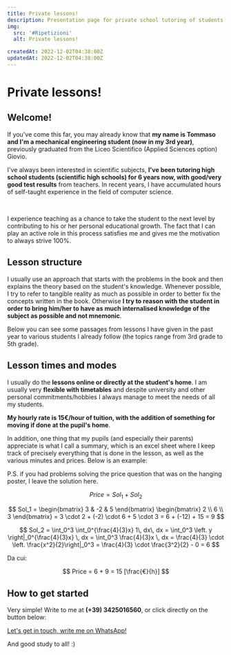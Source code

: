 ```yaml
---
title: Private lessons!
description: Presentation page for private school tutoring of students in difficulty.
img:
  src: '#Ripetizioni'
  alt: Private lessons!

createdAt: 2022-12-02T04:38:00Z
updatedAt: 2022-12-02T04:38:00Z
---
```


# Private lessons!

<CMedia :s="img.src" :a="img.src"></CMedia>

## Welcome!

If you've come this far, you may already know that **my name is Tommaso and I'm a mechanical engineering student (now in my 3rd year)**, previously graduated from the Liceo Scientifico (Applied Sciences option) Giovio.

I've always been interested in scientific subjects, **I've been tutoring high school students (scientific high schools) for 6 years now, with good/very good test results** from teachers.
In recent years, I have accumulated hours of self-taught experience in the field of computer science.

<br>

I experience teaching as a chance to take the student to the next level by contributing to his or her personal educational growth.
The fact that I can play an active role in this process satisfies me and gives me the motivation to always strive 100%.

## Lesson structure

I usually use an approach that starts with the problems in the book and then explains the theory based on the student's knowledge.
Whenever possible, I try to refer to tangible reality as much as possible in order to better fix the concepts written in the book.
Otherwise **I try to reason with the student in order to bring him/her to have as much internalised knowledge of the subject as possible and not mnemonic**.

Below you can see some passages from lessons I have given in the past year to various students I already follow (the topics range from 3rd grade to 5th grade).

<CMedia s="/v1669946460/ripetizioni/Insiemi.jpg" c="Cartesian product for sets"></CMedia>

<!-- <CMedia s="/v1669946459/ripetizioni/Matematica.jpg" c="Parametric problems"></CMedia> -->
<!-- <CMedia s="/v1669946458/ripetizioni/Informatica.jpg" c="Conversion B10 (DEC) -> B16 (HEX)"></CMedia> -->

<CMedia s="/v1669946458/ripetizioni/Informatica2.jpg" c="B2 (BIN) -> B16 (HEX) conversion "></CMedia>

<!-- <CMedia s="/v1669946458/ripetizioni/Geometria.jpg" c="Problems with solid figures"></CMedia> -->

<!-- <CMedia s="/v1669946458/ripetizioni/Geometria2.png" c="Cartesian plane problems"></CMedia> -->

<CMedia s="/v1669946458/ripetizioni/Fisica.jpg" c="Applied mechanics problems"></CMedia>

<CMedia s="/v1669946469/ripetizioni/QuesitoMaturit%C3%A0.png" c="Baccalaureate solving"></CMedia>

## Lesson times and modes

I usually do the **lessons online or directly at the student's home**. I am usually very **flexible with timetables** and despite university and other personal commitments/hobbies I always manage to meet the needs of all my students.

**My hourly rate is 15€/hour of tuition, with the addition of something for moving if done at the pupil's home**.

In addition, one thing that my pupils (and especially their parents) appreciate is what I call a summary, which is an excel sheet where I keep track of precisely everything that is done in the lesson, as well as the various minutes and prices. Below is an example:

<CMedia s="/v1669949576/ripetizioni/SchedaroRipetizioni.jpg" c="Repetitions summary"></CMedia>

P.S. if you had problems solving the price question that was on the hanging poster, I leave the solution here.

$$
Price = Sol_1 + Sol_2
$$

$$
Sol_1 =
\begin{bmatrix} 3 & -2 & 5 \end{bmatrix}
\begin{bmatrix} 2 \\ 6 \\ 3 \end{bmatrix}
= 3 \cdot 2 + (-2) \cdot 6 + 5 \cdot 3 = 6 + (-12) + 15 = 9
$$

$$
Sol_2 = \int_0^3 \int_0^{\frac{4}{3}x} 1\, dx\, dx = \int_0^3 \left. y \right|_0^{\frac{4}{3}x} \, dx = \int_0^3 \frac{4}{3}x \, dx = \frac{4}{3} \cdot \left. \frac{x^2}{2}\right|_0^3 = \frac{4}{3} \cdot \frac{3^2}{2} - 0 = 6
$$

Da cui:

$$
Price = 6 + 9 = 15 [\frac{€}{h}]
$$

<!-- <CMedia s="/v1669956210/ripetizioni/Risoluzione_quesito_locandina.jpg" c="Poster problem solution"></CMedia> -->

## How to get started

Very simple! Write to me at **(+39) 3425016560**, or click directly on the button below:

<a href="https://wa.me/3425016560?text=Hi Tommaso, I noticed your ad for lessons and would be interested in trying. Can we make an arrangement? Have a good day" rel="nofollow noopener noreferrer" target="_blank" class="button">Let's get in touch, write me on WhatsApp! </a>

And good study to all! :)
